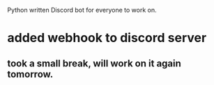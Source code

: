 Python written Discord bot for everyone to work on.

# added webhook to discord server

## took a small break, will work on it again tomorrow.
